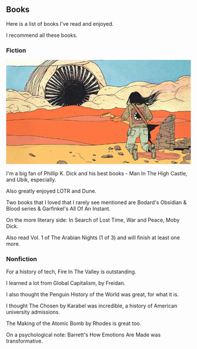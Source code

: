 ## Books

Here is a list of books I've read and enjoyed.

I recommend all these books.

### Fiction


![dune sandworm](dune.png)

I'm a big fan of Phillip K. Dick and his best books - Man In The High Castle, and Ubik, especially.

Also greatly enjoyed LOTR and Dune.

Two books that I loved that I rarely see mentioned are Bodard's Obsidian & Blood series & Garfinkel's All Of An Instant.

On the more literary side: In Search of Lost Time, War and Peace, Moby Dick.

Also read Vol. 1 of The Arabian Nights (1 of 3) and will finish at least one more.

### Nonfiction

For a history of tech, Fire In The Valley is outstanding.

I learned a lot from Global Capitalism, by Freidan.

I also thought the Penguin History of the World was great, for what it is.

I thought The Chosen by Karabel was incredible, a history of American university admissions.

The Making of the Atomic Bomb by Rhodes is great too.

On a psychological note: Barrett's How Emotions Are Made was transformative.


